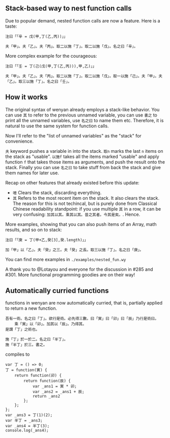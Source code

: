 ## Stack-based way to nest function calls

Due to popular demand, nested function calls are now a feature. Here is a taste:

```
注曰「「辛 = 戊(甲,丁(乙,丙))」」

夫「甲」。夫「乙」。夫「丙」。取二以施「丁」。取二以施「戊」。名之曰「辛」。
```

More complex example for the courageous:

```
注曰「「壬 = 丁(己(戊(甲,丁(乙,丙))),甲,乙)」」

夫「甲」。夫「乙」。夫「丙」。取二以施「丁」。取二以施「戊」。取一以施「己」。夫「甲」。夫「乙」。取三以施「丁」。名之曰「壬」。
```

## How it works

The original syntax of wenyan already employs a stack-like behavior. You can use `其` to refer to the previous unnamed variable, you can use `書之` to print all the unnamed variables, use `名之曰` to name them etc. Therefore, it is natural to use the same system for function calls.

Now I'll refer to the "list of unnamed variables" as the "stack" for convenience.

`夫` keyword pushes a variable in into the stack. `取n` marks the last `n` items on the stack as "usable". `以施f` takes all the items marked "usable" and apply function `f` that takes those items as arguments, and push the result onto the stack. Finally you can use `名之曰` to take stuff from back the stack and give them names for later use.

Recap on other features that already existed before this update:

- `噫` Clears the stack, discarding everything.
- `其` Refers to the most recent item on the stack. It also clears the stack. The reason for this is not techincal, but is purely done from Classical Chinese readability standpoint: if you use multiple `其` in a row, it can be very confusing: `加其以其。乘其以其。昔之其者。今其是矣。`. Hence.

More examples, showing that you can also push items of an Array, math results, and so on to stack:

```
注曰「「庚 = 丁(甲+乙,癸[3],癸.length)」」

加「甲」以「乙」。夫「癸」之三。夫「癸」之長。取三以施「丁」。名之曰「庚」。
```

You can find more examples in `./examples/nested_fun.wy`

A thank you to @Lotayou and everyone for the discussion in #285 and #301. More functional programming goodies are on their way!

## Automatically curried functions

functions in wenyan are now automatically curried, that is, partially applied to return a new function.

```
吾有一術。名之曰「丁」。欲行是術。必先得三數。曰「寅」曰「卯」曰「辰」乃行是術曰。
    乘「寅」以「卯」。加其以「辰」。乃得其。
是謂「丁」之術也。

施「丁」於一於二。名之曰「半丁」。
施「半丁」於三。書之。
```

compiles to

```
var 丁 = () => 0;
丁 = function(寅) {
    return function(卯) {
        return function(辰) {
            var _ans1 = 寅 * 卯;
            var _ans2 = _ans1 + 辰;
            return _ans2
        };
    };
};
var _ans3 = 丁(1)(2);
var 半丁 = _ans3;
var _ans4 = 半丁(3);
console.log(_ans4);
```